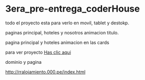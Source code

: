 # 3era_pre-entrega_coderHouse

<p>todo el proyecto esta para verlo en movil, tablet y destokp.</p>
<p>paginas principal, hoteles y nosotros animacion titulo.</p>
<p>pagina principal y hoteles animacion en las cards</p>


para ver proyecto 
<a href="https://resonant-blancmange-ae5486.netlify.app/" target="_blank">Has clic aqui</a>

dominio y pagina 


<a href="http://rralojamiento.000.pe/index.html" target="_blank">http://rralojamiento.000.pe/index.html</a>

